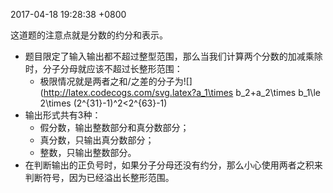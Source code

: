 2017-04-18 19:28:38 +0800

这道题的注意点就是分数的约分和表示。

- 题目限定了输入输出都不超过整型范围，那么当我们计算两个分数的加减乘除时，分子分母就应该不超过长整形范围：
  - 极限情况就是两者之和/之差的分子为![](http://latex.codecogs.com/svg.latex?a_1\times b_2+a_2\times b_1\le 2\times (2^{31}-1)^2<2^{63}-1)
- 输出形式共有3种：
  - 假分数，输出整数部分和真分数部分；
  - 真分数，只输出真分数部分；
  - 整数，只输出整数部分。
- 在判断输出的正负号时，如果分子分母还没有约分，那么小心使用两者之积来判断符号，因为已经溢出长整形范围。
